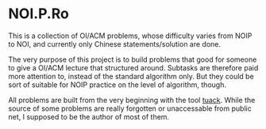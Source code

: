 # NOI.P.Ro

This is a collection of OI/ACM problems, whose difficulty varies from NOIP to NOI, and currently only Chinese statements/solution are done. 

The very purpose of this project is to build problems that good for someone to give a OI/ACM lecture that structured around.
Subtasks are therefore paid more attention to, instead of the standard algorithm only. But they could be sort of suitable for NOIP practice on the level of algorithm, though. 

All problems are built from the very beginning with the tool [tuack](https://gitee.com/mulab/oi_tools). While the source of some problems are really forgotten or unaccessable from public net, I supposed to be the author of most of them.
